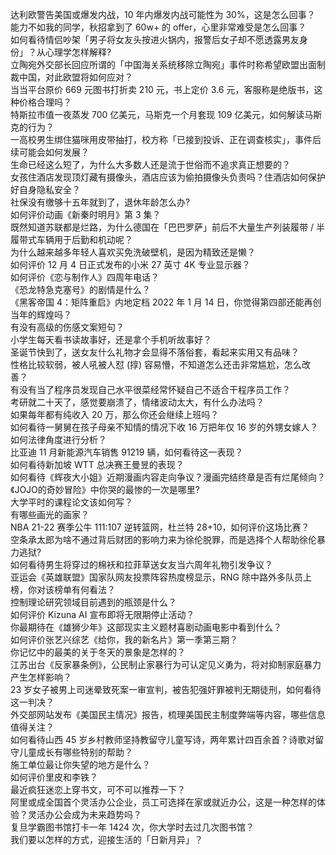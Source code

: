 达利欧警告美国或爆发内战，10 年内爆发内战可能性为 30%，这是怎么回事？  
能力不如我的同学，秋招拿到了 60w+ 的 offer，心里非常难受是怎么回事？  
如何看待情侣吵架「男子将女友头按进火锅内，报警后女子却不愿透露男友身份」？从心理学怎样解释?  
立陶宛外交部长回应所谓的「中国海关系统移除立陶宛」事件时称希望欧盟出面制裁中国，对此欧盟将如何应对？  
当当平台原价 669 元图书打折卖 210 元，书上定价 3.6 元，客服称是绝版书，这种价格合理吗？  
特斯拉市值一夜蒸发 700 亿美元，马斯克一个月套现 109 亿美元，如何解读马斯克的行为？  
一高校男生绑住猫咪用皮带抽打，校方称「已接到投诉、正在调查核实」，事件后续可能会如何发展？  
生命已经这么短了，为什么大多数人还是流于世俗而不追求真正想要的？  
女孩住酒店发现顶灯藏有摄像头，酒店应该为偷拍摄像头负责吗？住酒店如何保护好自身隐私安全？  
社保没有缴够十五年就到了，退休年龄怎么办?  
如何评价动画《新秦时明月》第 3 集？  
既然知道苏联都是烂路，为什么德国在「巴巴罗萨」前后不大量生产列装履带 / 半履带式车辆用于后勤和机动呢？  
为什么越来越多年轻人喜欢买免洗破壁机，是因为精致还是懒？  
如何评价 12 月 4 日正式发布的小米 27 英寸 4K 专业显示器？  
如何评价《恋与制作人》四周年电话？  
《恐龙特急克塞号》的剧情是什么？  
《黑客帝国 4：矩阵重启》内地定档 2022 年 1 月 14 日，你觉得第四部还能再创当年的辉煌吗？  
有没有高级的伤感文案短句？  
小学生每天看书读故事好，还是拿个手机听故事好？  
圣诞节快到了，送女友什么礼物才会显得不落俗套，看起来实用又有品味？  
性格比较软弱，被人吼被人怼 (㨃) 容易懵，不知道怎么还击非常尴尬，怎么改善？  
有没有当了程序员发现自己水平很菜经常怀疑自己不适合干程序员工作？  
考研就二十天了，感觉要崩溃了，情绪波动太大，有什么办法吗？  
如果每年都有纯收入 20 万，那么你还会继续上班吗？  
如何看待一舅舅在孩子母亲不知情的情况下收 16 万把年仅 16 岁的外甥女嫁人？如何法律角度进行分析？  
比亚迪 11 月新能源汽车销售 91219 辆，如何看待这一表现？  
如何看待新加坡 WTT 总决赛王曼昱的表现？  
如何看待《辉夜大小姐》近期漫画内容走向争议？漫画完结终章是否有烂尾倾向？  
《JOJO的奇妙冒险》中你哭的最惨的一次是哪里?  
大学平时的课程论文该如何写？  
有哪些画光的画家？  
NBA 21-22 赛季公牛 111:107 逆转篮网，杜兰特 28+10，如何评价这场比赛？  
空条承太郎为啥不通过背后财团的影响力来为徐伦脱罪，而是选择个人帮助徐伦暴力逃狱?  
如何看待男生将穿过的棉袄和拉菲草送女友当六周年礼物引发争议？  
亚运会《英雄联盟》国家队网友投票阵容热度榜显示，RNG 除中路外多队员上榜，你对该榜单有何看法？  
控制理论研究领域目前遇到的瓶颈是什么？  
如何评价 Kizuna AI  宣布即将无限期停止活动？  
你最期待在《雄狮少年》这部现实主义题材喜剧动画电影中看到什么？  
如何评价张艺兴综艺《给你，我的新名片》第一季第三期？  
你记忆中的最美的关于冬天的景象是怎样的？  
江苏出台《反家暴条例》，公民制止家暴行为可认定见义勇为，将对抑制家庭暴力产生怎样影响？  
23 岁女子被男上司迷晕致死案一审宣判，被告犯强奸罪被判无期徒刑，如何看待这一判决？  
外交部网站发布《美国民主情况》报告，梳理美国民主制度弊端等内容，哪些信息值得关注？  
如何看待山西 45 岁乡村教师坚持教留守儿童写诗，两年累计四百余首？诗歌对留守儿童成长有哪些特别的帮助？  
施工单位最让你失望的地方是什么？  
如何评价里皮和李铁？  
最近疯狂迷恋上穿书文，可不可以推荐一下？  
阿里或成全国首个灵活办公企业，员工可选择在家或就近办公，这是一种怎样的体验？灵活办公会成为未来趋势吗？  
复旦学霸图书馆打卡一年 1424 次，你大学时去过几次图书馆？  
我们要以怎样的方式，迎接生活的「日新月异」？  
